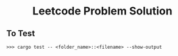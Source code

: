 <div align="center">
    <h1>Leetcode Problem Solution</h1>
</div>

## To Test 
```shell
>>> cargo test -- <folder_name>::<filename> --show-output
```
